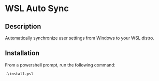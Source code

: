 # WSL Auto Sync

## Description
Automatically synchronize user settings from Windows to your WSL distro.

## Installation

From a powershell prompt, run the following command:
```
.\install.ps1
```
